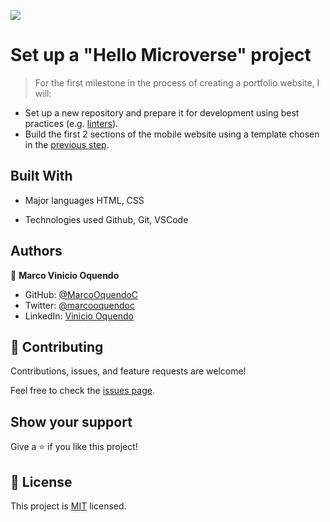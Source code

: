 ![](https://img.shields.io/badge/Microverse-blueviolet)

# Set up a "Hello Microverse" project

> For the first milestone in the process of creating a portfolio website, I will:

- Set up a new repository and prepare it for development using best practices (e.g. [linters](https://github.com/microverseinc/linters-config/tree/master/html-css)).
- Build the first 2 sections of the mobile website using a template chosen in the [previous step](https://github.com/microverseinc/curriculum-html-css/blob/main/portfolio/sneak_peek.md).

## Built With

- Major languages
	HTML, CSS

- Technologies used
	Github, Git, VSCode

## Authors

👤 **Marco Vinicio Oquendo**

- GitHub: [@MarcoOquendoC](https://github.com/MarcoOquendoC)
- Twitter: [@marcooquendoc](https://twitter.com/marcooquendoc)
- LinkedIn: [Vinicio Oquendo](https://www.linkedin.com/in/vinicio-oquendo-4a289156/)


## 🤝 Contributing

Contributions, issues, and feature requests are welcome!

Feel free to check the [issues page](../../issues/).

## Show your support

Give a ⭐️ if you like this project!

## 📝 License

This project is [MIT](/MIT.md) licensed.